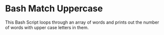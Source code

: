 # Bash Match Uppercase
This Bash Script loops through an array of words and prints out the number of words with upper case letters in them.
